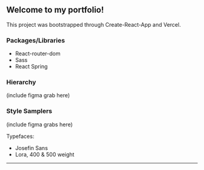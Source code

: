 ## Welcome to my portfolio! 

This project was bootstrapped through Create-React-App and Vercel. 

### Packages/Libraries 

- React-router-dom
- Sass 
- React Spring 

### Hierarchy 

(include figma grab here)

### Style Samplers 

(include figma grabs here)

Typefaces: 
- Josefin Sans 
- Lora, 400 & 500 weight


----
